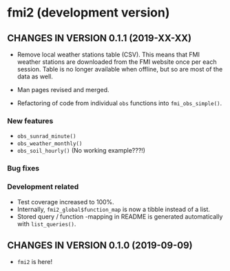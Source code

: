 # fmi2 (development version)

## CHANGES IN VERSION 0.1.1 (2019-XX-XX)

+ Remove local weather stations table (CSV). This means that FMI weather 
stations are downloaded from the FMI website once per each session. Table is no 
longer available when offline, but so are most of the data as well. 

+ Man pages revised and merged.
+ Refactoring of code from individual `obs` functions into `fmi_obs_simple()`.

### New features

+ `obs_sunrad_minute()`
+ `obs_weather_monthly()`
+ `obs_soil_hourly()` (No working example???!)

### Bug fixes

### Development related

+ Test coverage increased to 100%.
+ Internally, `fmi2_global$function_map` is now a tibble instead of a list. 
+ Stored query / function -mapping in README is generated automatically with
  `list_queries()`.

## CHANGES IN VERSION 0.1.0 (2019-09-09)

+ `fmi2` is here! 

